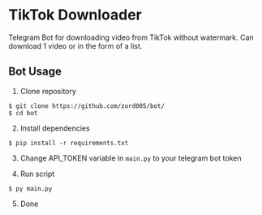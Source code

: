 # TikTok Downloader

Telegram Bot for downloading video from TikTok without watermark.
Can download 1 video or in the form of a list.

## Bot Usage
1. Clone repository
```
$ git clone https://github.com/zord005/bot/
$ cd bot
```
2. Install dependencies
```
$ pip install -r requirements.txt
```
3. Change API_TOKEN variable in ```main.py``` to your telegram bot token
   
5. Run script
```
$ py main.py
```
5. Done
